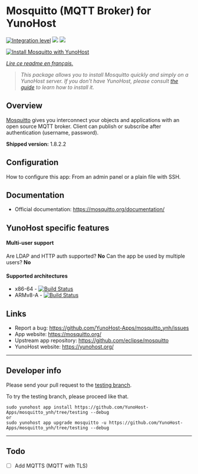 # Mosquitto (MQTT Broker) for YunoHost

[![Integration level](https://dash.yunohost.org/integration/mosquitto.svg)](https://dash.yunohost.org/appci/app/mosquitto)
![](https://ci-apps.yunohost.org/ci/badges/mosquitto.status.svg)
![](https://ci-apps.yunohost.org/ci/badges/mosquitto.maintain.svg)

[![Install Mosquitto with YunoHost](https://install-app.yunohost.org/install-with-yunohost.svg)](https://install-app.yunohost.org/?app=mosquitto)

*[Lire ce readme en français.](./README_fr.md)*

> *This package allows you to install Mosquitto quickly and simply on a YunoHost server.
If you don't have YunoHost, please consult [the guide](https://yunohost.org/#/install) to learn how to install it.*

## Overview

[Mosquitto](https://mosquitto.org/) gives you interconnect your objects and applications with an open source MQTT broker. Client can publish or subscribe after authentication (username, password).

**Shipped version:** 1.8.2.2

## Configuration

How to configure this app: From an admin panel or a plain file with SSH.

## Documentation

 * Official documentation: https://mosquitto.org/documentation/

## YunoHost specific features

#### Multi-user support

Are LDAP and HTTP auth supported? **No**
Can the app be used by multiple users? **No**

#### Supported architectures

* x86-64 - [![Build Status](https://ci-apps.yunohost.org/ci/logs/mosquitto.svg)](https://ci-apps.yunohost.org/ci/apps/mosquitto/)
* ARMv8-A - [![Build Status](https://ci-apps-arm.yunohost.org/ci/logs/mosquitto.svg)](https://ci-apps-arm.yunohost.org/ci/apps/mosquitto/)

## Links

 * Report a bug: https://github.com/YunoHost-Apps/mosquitto_ynh/issues
 * App website: https://mosquitto.org/
 * Upstream app repository: https://github.com/eclipse/mosquitto
 * YunoHost website: https://yunohost.org/

---

## Developer info

Please send your pull request to the [testing branch](https://github.com/YunoHost-Apps/mosquitto_ynh/tree/testing).

To try the testing branch, please proceed like that.
```
sudo yunohost app install https://github.com/YunoHost-Apps/mosquitto_ynh/tree/testing --debug
or
sudo yunohost app upgrade mosquitto -u https://github.com/YunoHost-Apps/mosquitto_ynh/tree/testing --debug
```

---

## Todo

- [ ] Add MQTTS (MQTT with TLS)
